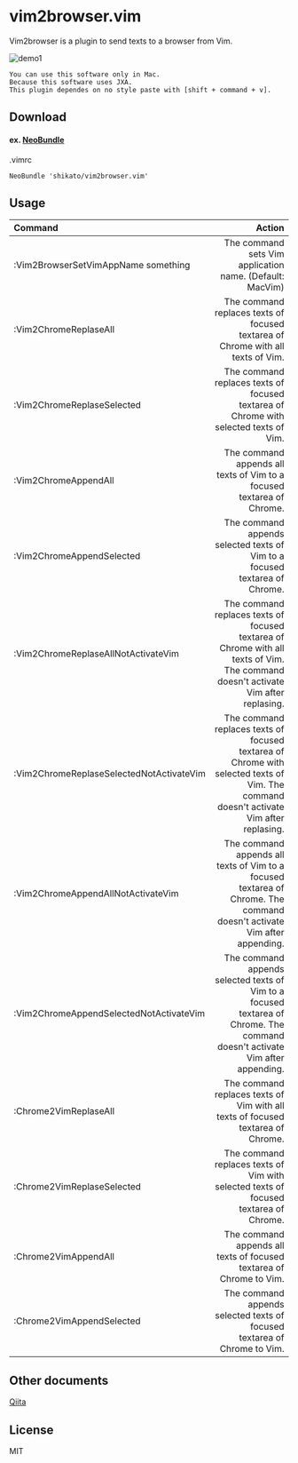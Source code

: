 # vim2browser.vim
Vim2browser is a plugin to send texts to a browser from Vim.

![demo1](https://qiita-image-store.s3.amazonaws.com/0/47437/78ab94b7-d387-4866-3cb0-bc3f019a22b6.gif)
 
```
You can use this software only in Mac.
Because this software uses JXA.
This plugin dependes on no style paste with [shift + command + v].
```
 
## Download
#### ex. [NeoBundle](https://github.com/Shougo/neobundle.vim)
.vimrc
```
NeoBundle 'shikato/vim2browser.vim'
```

## Usage
| Command | Action |
|:-----------|------------:|
| :Vim2BrowserSetVimAppName something |The command sets Vim application name. (Default: MacVim)|
| :Vim2ChromeReplaseAll |The command replaces texts of focused textarea of Chrome with all texts of Vim.|
| :Vim2ChromeReplaseSelected |The command replaces texts of focused textarea of Chrome with selected texts of Vim.|
| :Vim2ChromeAppendAll |The command appends all texts of Vim to a focused textarea of Chrome.|
| :Vim2ChromeAppendSelected |The command appends selected texts of Vim to a focused textarea of Chrome.|
| :Vim2ChromeReplaseAllNotActivateVim |The command replaces texts of focused textarea of Chrome with all texts of Vim. The command doesn't activate Vim after replasing.|
| :Vim2ChromeReplaseSelectedNotActivateVim |The command replaces texts of focused textarea of Chrome with selected texts of Vim. The command doesn't activate Vim after replasing.|
| :Vim2ChromeAppendAllNotActivateVim |The command appends all texts of Vim to a focused textarea of Chrome. The command doesn't activate Vim after appending.|
| :Vim2ChromeAppendSelectedNotActivateVim |The command appends selected texts of Vim to a focused textarea of Chrome. The  command doesn't activate Vim after appending.|
| :Chrome2VimReplaseAll |The command replaces texts of Vim with all texts of focused textarea of Chrome.|
| :Chrome2VimReplaseSelected |The command replaces texts of Vim with selected texts of focused textarea of Chrome.|
| :Chrome2VimAppendAll |The command appends all texts of focused textarea of Chrome to Vim.|
| :Chrome2VimAppendSelected |The command appends selected texts of focused textarea of Chrome to Vim.|

## Other documents
[Qiita](http://qiita.com/shikato/items/2e8af1330e3ac8949279)

## License
MIT
